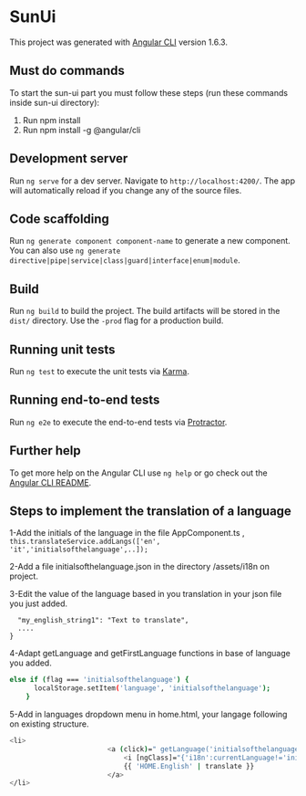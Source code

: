 # SunUi

This project was generated with [Angular CLI](https://github.com/angular/angular-cli) version 1.6.3.

## Must do commands
To start the sun-ui part you must follow these steps (run these commands inside sun-ui directory):
1. Run npm install
2. Run npm install -g @angular/cli

## Development server

Run `ng serve` for a dev server. Navigate to `http://localhost:4200/`. The app will automatically reload if you change any of the source files.

## Code scaffolding

Run `ng generate component component-name` to generate a new component. You can also use `ng generate directive|pipe|service|class|guard|interface|enum|module`.

## Build

Run `ng build` to build the project. The build artifacts will be stored in the `dist/` directory. Use the `-prod` flag for a production build.

## Running unit tests

Run `ng test` to execute the unit tests via [Karma](https://karma-runner.github.io).

## Running end-to-end tests

Run `ng e2e` to execute the end-to-end tests via [Protractor](http://www.protractortest.org/).

## Further help

To get more help on the Angular CLI use `ng help` or go check out the [Angular CLI README](https://github.com/angular/angular-cli/blob/master/README.md).

## Steps to implement the translation of a language

1-Add the initials of the language in the file AppComponent.ts ,
`this.translateService.addLangs(['en', 'it','initialsofthelanguage',..]);`

2-Add a file initialsofthelanguage.json in the directory /assets/i18n on project.

3-Edit the value of the language based in you translation in your json file you just added.

````bash{
  "my_english_string1": "Text to translate",
  ....
}
````

4-Adapt getLanguage and getFirstLanguage functions in base of language you added.

```bash
else if (flag === 'initialsofthelanguage') {
      localStorage.setItem('language', 'initialsofthelanguage');
    }
```


5-Add in languages dropdown menu in home.html, your langage following on existing structure.

```bash
<li>
						<a (click)=" getLanguage('initialsofthelanguage')" class="english">
							<i [ngClass]="{'i18n':currentLanguage!='initialsofthelanguage'}"  class="fa fa-check" aria-hidden="true"></i>
							{{ 'HOME.English' | translate }}
						</a>
</li>
```